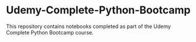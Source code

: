 # Udemy-Complete-Python-Bootcamp

This repository contains notebooks completed as part of the Udemy Complete Python Bootcamp course.
